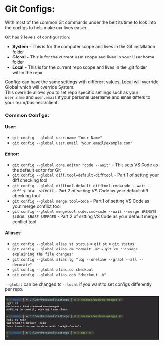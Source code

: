 
# Git Configs:

With most of the common Git commands under the belt its time to look into the configs to help make our lives easier.  

Git has 3 levels of configuration:
- **System** - This is for the computer scope and lives in the Git installation folder
- **Global** - This is for the current user scope and lives in your User home folder
- **Local** - This is for the current repo scope and lives in the .git folder within the repo

Configs can have the same settings with different values, Local will override Global which will override System.  
This override allows you to set repo specific settings such as your `user.name` and `user.email` if your personal username and email differs to your team/business/client.  

### Common Configs:
#### User:
- `git config --global user.name "Your Name"`
- `git config --global user.email "your.email@example.com"`
#### Editor:
- `git config --global core.editor "code --wait"` - This sets VS Code as the default editor for Git
- `git config --global diff.tool=default-difftool` - Part 1 of setting your diff checking tool
- `git config --global difftool.default-difftool.cmd=code --wait --diff $LOCAL $REMOTE` - Part 2 of setting VS Code as your default diff checking tool
- `git config --global merge.tool=code` - Part 1 of setting VS Code as your merge conflict tool
- `git config --global mergetool.code.cmd=code --wait --merge $REMOTE $LOCAL $BASE $MERGED` - Part 2 of setting VS Code as your default merge conflict tool
#### Aliases:
- `git config --global alias.st status` = `git st` = `git status`
- `git config --global alias.cm "commit -m"` = `git cm "Message explaining the file changes"`
- `git config --global alias.lg "log --oneline --graph --all --decorate"`
- `git config --global alias.co checkout`
- `git config --global alias.cob "checkout -b"`

`--global` can be changed to `--local` if you want to set configs differently per repo.

<kbd>![git-alias](../images/git-alias.png)</kbd>
